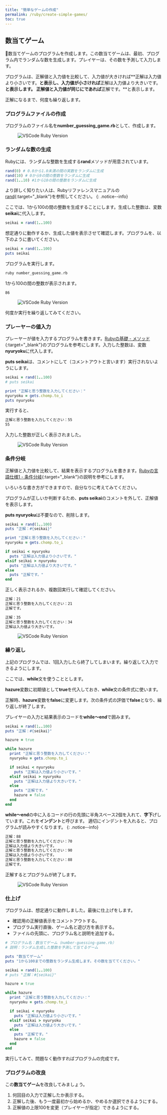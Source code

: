 ```yaml
---
title: "簡単なゲームの作成"
permalink: /ruby/create-simple-games/
toc: true
---
```

## 数当てゲーム
数当てゲームのプログラムを作成します。この数当てゲームは、最初、プログラム内でランダムな数を生成します。プレイヤーは、その数を予測して入力します。

プログラムは、正解値と入力値を比較して、入力値が大きければ**正解は入力値より小さいです。**と表示し、入力値が小さければ**正解は入力値より大きいです。**と表示します。
正解値と入力値が同じにであれば**正解です。**と表示します。

正解になるまで、何度も繰り返します。

### プログラムファイルの作成
プログラムのファイル名を**number_guessing_game.rb**として、作成します。

<figure>
  <img src="{{ '/assets/images/ruby/06/create-file.png' | relative_url }}" alt="VSCode Ruby Version">
</figure>

### ランダムな数の生成
Rubyには、ランダムな整数を生成する**rand**メソッドが用意されています。

```ruby
rand(0) # 0.0から1.0未満の間の実数をランダムに生成
rand(10) # 0から9の間の整数をランダムに生成
rand(1..10) #1から10の間の整数をランダムに生成
```

より詳しく知りたい人は、Rubyリファレンスマニュアルの[rand](https://docs.ruby-lang.org/ja/2.7.0/class/Kernel.html#M_RAND){:target="_blank"}を参照してください。
{: .notice--info}

ここでは、1から100の間の整数を生成することにします。生成した整数は、変数**seikai**に代入します。

```ruby
seikai = rand(1..100)
```

想定通りに動作するか、生成した値を表示させて確認します。プログラムを、以下のように書いてください。

```ruby
seikai = rand(1..100)
puts seikai
```

プログラムを実行します。

```bash
ruby number_guessing_game.rb
```

1から100の間の整数が表示されます。

```bash
86
```

<figure>
  <img src="{{ '/assets/images/ruby/06/rand.png' | relative_url }}" alt="VSCode Ruby Version">
</figure>

何度か実行を繰り返してみてください。

### プレーヤーの値入力
プレーヤーが値を入力するプログラムを書きます。[Rubyの基礎 - メソッド](/archives/ruby/ruby-basics/#%E3%83%A1%E3%82%BD%E3%83%83%E3%83%89){:target="_blank"}のプログラムを参考にします。入力した整数は、変数**nyuryoku**に代入します。

**puts seikai**は、コメントにして（コメントアウトと言います）実行されないようにします。

```ruby
seikai = rand(1..100)
# puts seikai

print "正解と思う整数を入力してください："
nyuryoku = gets.chomp.to_i
puts nyuryoku
```

実行すると、
```bash
正解と思う整数を入力してください：55
55
```
入力した整数が正しく表示されました。

<figure>
  <img src="{{ '/assets/images/ruby/06/input.png' | relative_url }}" alt="VSCode Ruby Version">
</figure>

### 条件分岐
正解値と入力値を比較して、結果を表示するプログラムを書きます。[Rubyの言語仕様1 - 条件分岐](/archives/ruby/ruby-spec1/#%E6%9D%A1%E4%BB%B6%E5%88%86%E5%B2%90){:target="_blank"}の説明を参考にします。

いろいろな書き方ができますので、自分なりに考えてみてください。

プログラムが正しいか判断するため、**puts seikai**のコメントを外して、正解値を表示します。

**puts nyuryoku**は不要なので、削除します。

```ruby
seikai = rand(1..100)
puts "正解：#{seikai}"

print "正解と思う整数を入力してください："
nyuryoku = gets.chomp.to_i

if seikai < nyuryoku
  puts "正解は入力値より小さいです。"
elsif seikai > nyuryoku
  puts "正解は入力値より大きいです。"
else
  puts "正解です。"
end
```

正しく表示されるか、複数回実行して確認してください。

```bash
正解：21
正解と思う整数を入力してください：21
正解です。

正解：35
正解と思う整数を入力してください：34
正解は入力値より大きいです。
```

<figure>
  <img src="{{ '/assets/images/ruby/06/condition.png' | relative_url }}" alt="VSCode Ruby Version">
</figure>

### 繰り返し
上記のプログラムでは、1回入力したら終了してしまいます。繰り返して入力できるようにします。

ここでは、**while**文を使うこととします。

**hazure**変数に初期値として**true**を代入しておき、**while**文の条件式に使います。

正解時、**hazure**変数を**false**に変更します。次の条件式の評価で**false**となり、繰り返しが終了します。

プレイヤーの入力と結果表示のコードを**while〜end**で囲みます。

```ruby
seikai = rand(1..100)
puts "正解：#{seikai}"

hazure = true

while hazure
  print "正解と思う整数を入力してください："
  nyuryoku = gets.chomp.to_i

  if seikai < nyuryoku
    puts "正解は入力値より小さいです。"
  elsif seikai > nyuryoku
    puts "正解は入力値より大きいです。"
  else
    puts "正解です。"
    hazure = false
  end
end
```

**while〜end**の中に入るコードの行の先頭に半角スペース2個を入れて、**字下**げしています。これを**インデント**と呼びます。
適切にインデントを入れると、プログラムが読みやすくなります。
{: .notice--info}

```bash
正解：88
正解と思う整数を入力してください：70
正解は入力値より大きいです。
正解と思う整数を入力してください：90
正解は入力値より小さいです。
正解と思う整数を入力してください：88
正解です。
```

正解するとプログラムが終了します。

<figure>
  <img src="{{ '/assets/images/ruby/06/loop.png' | relative_url }}" alt="VSCode Ruby Version">
</figure>

### 仕上げ
プログラムは、想定通りに動作しました。最後に仕上げをします。

- 確認用の正解値表示をコメントアウトする。
- プログラム実行直後、ゲーム名と遊び方を表示する。
- ファイルの先頭に、プログラム名と説明を追加する。

```ruby
# プログラム名：数当てゲーム（number-guessing-game.rb）
# 説明：ランダム生成した整数を予測して当てるゲーム

puts "数当てゲーム"
puts "1から100までの整数をランダム生成します。その数を当ててください。"

seikai = rand(1..100)
# puts "正解：#{seikai}"

hazure = true

while hazure
  print "正解と思う整数を入力してください："
  nyuryoku = gets.chomp.to_i

  if seikai < nyuryoku
    puts "正解は入力値より小さいです。"
  elsif seikai > nyuryoku
    puts "正解は入力値より大きいです。"
  else
    puts "正解です。"
    hazure = false
  end
end
```

実行してみて、問題なく動作すればプログラムの完成です。

### プログラムの改良
この**数当てゲーム**を改良してみましょう。

1. 何回目の入力で正解したか表示する。
2. 正解した後、もう一度最初から始めるか、やめるか選択できるようにする。
3. 正解値の上限100を変更（プレイヤーが指定）できるようにする。
